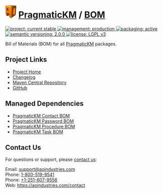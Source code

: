 # [<img src="ao-logo.png" alt="AO Logo" width="35" height="40">](https://github.com/aoindustries) [PragmaticKM](https://github.com/aoindustries/pragmatickm) / [BOM](https://github.com/aoindustries/pragmatickm-bom)
<p>
	<a href="https://aoindustries.com/life-cycle#project-current-stable">
		<img src="https://pragmatickm.com/ao-badges/project-current-stable.svg" alt="project: current stable" />
	</a>
	<a href="https://aoindustries.com/life-cycle#management-production">
		<img src="https://pragmatickm.com/ao-badges/management-production.svg" alt="management: production" />
	</a>
	<a href="https://aoindustries.com/life-cycle#packaging-active">
		<img src="https://pragmatickm.com/ao-badges/packaging-active.svg" alt="packaging: active" />
	</a>
	<br />
	<a href="http://semver.org/spec/v2.0.0.html">
		<img src="https://pragmatickm.com/ao-badges/semver-2.0.0.svg" alt="semantic versioning: 2.0.0" />
	</a>
	<a href="https://www.gnu.org/licenses/lgpl-3.0">
		<img src="https://pragmatickm.com/ao-badges/license-lgpl-3.0.svg" alt="license: LGPL v3" />
	</a>
</p>

Bill of Materials (BOM) for all [PragmaticKM](https://github.com/aoindustries/pragmatickm) packages.

## Project Links
* [Project Home](https://pragmatickm.com/bom/)
* [Changelog](https://pragmatickm.com/bom/changelog)
* [Maven Central Repository](https://search.maven.org/#search%7Cgav%7C1%7Cg:%22com.pragmatickm%22%20AND%20a:%22pragmatickm-bom%22)
* [GitHub](https://github.com/aoindustries/pragmatickm-bom)

## Managed Dependencies
* [PragmaticKM Contact BOM](https://github.com/aoindustries/pragmatickm-contact-bom)
* [PragmaticKM Password BOM](https://github.com/aoindustries/pragmatickm-password-bom)
* [PragmaticKM Procedure BOM](https://github.com/aoindustries/pragmatickm-procedure-bom)
* [PragmaticKM Task BOM](https://github.com/aoindustries/pragmatickm-task-bom)

## Contact Us
For questions or support, please [contact us](https://aoindustries.com/contact):

Email: [support@aoindustries.com](mailto:support@aoindustries.com)  
Phone: [1-800-519-9541](tel:1-800-519-9541)  
Phone: [+1-251-607-9556](tel:+1-251-607-9556)  
Web: https://aoindustries.com/contact
